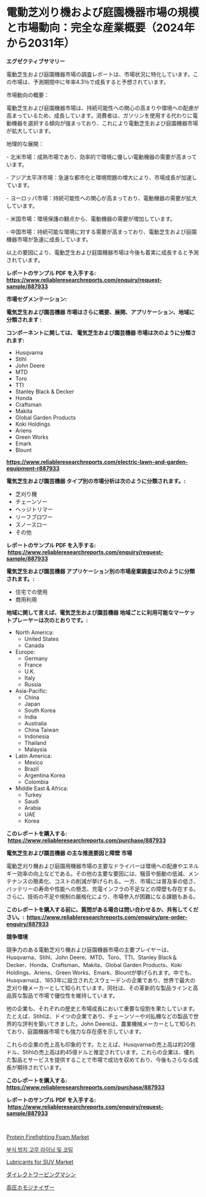 <p><h1>電動芝刈り機および庭園機器市場の規模と市場動向：完全な産業概要（2024年から2031年）</h1></p><p><strong>エグゼクティブサマリー</strong></p>
<p><p>電動芝生および庭園機器市場の調査レポートは、市場状況に特化しています。この市場は、予測期間中に年率4.3％で成長すると予想されています。</p><p>市場動向の概要：</p><p>電動芝生および庭園機器市場は、持続可能性への関心の高まりや環境への配慮が高まっているため、成長しています。消費者は、ガソリンを使用する代わりに電動機器を選択する傾向が強まっており、これにより電動芝生および庭園機器市場が拡大しています。</p><p>地理的な展開：</p><p>- 北米市場：成熟市場であり、効率的で環境に優しい電動機器の需要が高まっています。</p><p>- アジア太平洋市場：急速な都市化と環境問題の増大により、市場成長が加速しています。</p><p>- ヨーロッパ市場：持続可能性への関心が高まっており、電動機器の需要が拡大しています。</p><p>- 米国市場：環境保護の観点から、電動機器の需要が増加しています。</p><p>- 中国市場：持続可能な環境に対する需要が高まっており、電動芝生および庭園機器市場が急速に成長しています。</p><p>以上の要因により、電動芝生および庭園機器市場は今後も着実に成長すると予測されています。</p></p>
<p><strong>レポートのサンプル PDF を入手する: <a href="https://www.reliableresearchreports.com/enquiry/request-sample/887933">https://www.reliableresearchreports.com/enquiry/request-sample/887933</a></strong></p>
<p><strong>市場セグメンテーション:</strong></p>
<p><strong> 電気芝生および園芸機器 市場はさらに概要、展開、アプリケーション、地域に分類されます :</strong></p>
<p><strong>コンポーネントに関しては、 電気芝生および園芸機器 市場は次のように分類されます: &nbsp;</strong></p>
<p><ul><li>Husqvarna</li><li>Stihl</li><li>John Deere</li><li>MTD</li><li>Toro</li><li>TTI</li><li>Stanley Black & Decker</li><li>Honda</li><li>Craftsman</li><li>Makita</li><li>Global Garden Products</li><li>Koki Holdings</li><li>Ariens</li><li>Green Works</li><li>Emark</li><li>Blount</li></ul></p>
<p><strong><a href="https://www.reliableresearchreports.com/electric-lawn-and-garden-equipment-r887933">https://www.reliableresearchreports.com/electric-lawn-and-garden-equipment-r887933</a></strong></p>
<p><strong> 電気芝生および園芸機器 タイプ別の市場分析は次のように分類されます。:</strong></p>
<p><ul><li>芝刈り機</li><li>チェーンソー</li><li>ヘッジトリマー</li><li>リーフブロワー</li><li>スノースロー</li><li>その他</li></ul></p>
<p><strong>レポートのサンプル PDF を入手する: &nbsp;<a href="https://www.reliableresearchreports.com/enquiry/request-sample/887933">https://www.reliableresearchreports.com/enquiry/request-sample/887933</a></strong></p>
<p><strong> 電気芝生および園芸機器 アプリケーション別の市場産業調査は次のように分類されます。:</strong></p>
<p><ul><li>住宅での使用</li><li>商用利用</li></ul></p>
<p><strong>地域に関して言えば、電気芝生および園芸機器 地域ごとに利用可能なマーケットプレーヤーは次のとおりです。:</strong></p>
<p><ul>
    <li>
        North America:
        <ul>
            <li>United States</li>
            <li>Canada</li>
        </ul>
    </li>
    <li>
        Europe:
        <ul>
            <li>Germany</li>
            <li>France</li>
            <li>U.K.</li>
            <li>Italy</li>
            <li>Russia</li>
        </ul>
    </li>
    <li>
        Asia-Pacific:
        <ul>
            <li>China</li>
            <li>Japan</li>
            <li>South Korea</li>
            <li>India</li>
            <li>Australia</li>
            <li>China Taiwan</li>
            <li>Indonesia</li>
            <li>Thailand</li>
            <li>Malaysia</li>
        </ul>
    </li>
    <li>
        Latin America:
        <ul>
            <li>Mexico</li>
            <li>Brazil</li>
            <li>Argentina Korea</li>
            <li>Colombia</li>
        </ul>
    </li>
    <li>
        Middle East & Africa:
        <ul>
            <li>Turkey</li>
            <li>Saudi</li>
            <li>Arabia</li>
            <li>UAE</li>
            <li>Korea</li>
        </ul>
    </li>
    </ul></p>
<p><strong>このレポートを購入する: &nbsp;<a href="https://www.reliableresearchreports.com/purchase/887933">https://www.reliableresearchreports.com/purchase/887933</a></strong></p>
<p><strong>電気芝生および園芸機器 の主な推進要因と障壁 市場</strong></p>
<p><p>電動芝刈り機および庭園用機器市場の主要なドライバーは環境への配慮やエネルギー効率の向上などである。その他の主要な要因には、騒音や振動の低減、メンテナンスの簡素化、コストの削減が挙げられる。一方、市場には普及率の低さ、バッテリーの寿命や性能への懸念、充電インフラの不足などの障壁も存在する。さらに、技術の不足や規制の厳格化により、市場参入が困難になる課題もある。</p></p>
<p><strong>このレポートを購入する前に、質問がある場合は問い合わせるか、共有してください。:&nbsp; <a href="https://www.reliableresearchreports.com/enquiry/pre-order-enquiry/887933">https://www.reliableresearchreports.com/enquiry/pre-order-enquiry/887933</a></strong></p>
<p><strong>競争環境</strong></p>
<p><p>競争力のある電動芝刈り機および庭園機器市場の主要プレイヤーは、Husqvarna、Stihl、John Deere、MTD、Toro、TTI、Stanley Black＆Decker、Honda、Craftsman、Makita、Global Garden Products、Koki Holdings、Ariens、Green Works、Emark、Blountが挙げられます。中でも、Husqvarnaは、1853年に設立されたスウェーデンの企業であり、世界で最大の芝刈り機メーカーとして知られています。同社は、その革新的な製品ラインと高品質な製品で市場で優位性を維持しています。</p><p>他の企業も、それぞれの歴史と市場成長において重要な役割を果たしています。たとえば、Stihlは、ドイツの企業であり、チェーンソーや刈払機などの製品で世界的な評判を築いてきました。John Deereは、農業機械メーカーとして知られており、庭園機器市場でも強力な存在感を示しています。</p><p>これらの企業の売上高も印象的です。たとえば、Husqvarnaの売上高は約20億ドル、Stihlの売上高は約45億ドルと推定されています。これらの企業は、優れた製品とサービスを提供することで市場で成功を収めており、今後もさらなる成長が期待されています。</p></p>
<p><strong>このレポートを購入する: &nbsp; <a href="https://www.reliableresearchreports.com/purchase/887933">https://www.reliableresearchreports.com/purchase/887933</a></strong></p>
<p><strong>レポートのサンプル PDF を入手する: &nbsp;<a href="https://www.reliableresearchreports.com/enquiry/request-sample/887933">https://www.reliableresearchreports.com/enquiry/request-sample/887933</a></strong><strong></strong></p>
<p>&nbsp;</p>
<p><p><a href="https://issuu.com/reportprime-2/docs/protein-firefighting-foam-market-size-2030.pptx">Protein Firefighting Foam Market</a></p><p><a href="https://medium.com/@leigh.tymms/%EB%B6%80%EC%8B%9D-%EB%B0%A9%EC%A7%80-%EA%B3%A0%EB%AC%B4-%EB%9D%BC%EC%9D%B4%EB%8B%9D-%EB%B0%8F-%EC%BD%94%ED%8C%85-%EC%8B%9C%EC%9E%A5%EC%9D%80-%EC%8B%9C%EC%9E%A5-%EC%A0%90%EC%9C%A0%EC%9C%A8-%EC%8B%9C%EC%9E%A5-%EB%8F%99%ED%96%A5-%EB%B0%8F-%EC%8B%9C%EC%9E%A5-%EC%84%B1%EC%9E%A5%EC%97%90-%EB%8C%80%ED%95%9C-%EC%A0%95%EB%B3%B4%EB%A5%BC-%EC%A0%9C%EA%B3%B5%ED%95%A9%EB%8B%88%EB%8B%A4-f2a9f9bea07f">부식 방지 고무 라이닝 및 코팅</a></p><p><a href="https://www.linkedin.com/pulse/lubricants-suv-market-research-report-provides-thorough-industry-zynxe?trackingId=lblMtJk8KjByBl%2F7brSBfQ%3D%3D">Lubricants for SUV Market</a></p><p><a href="https://github.com/dandier2003/Market-Research-Report-List-1/blob/main/964041623438.md">ダイレクトワーピングマシン</a></p><p><a href="https://github.com/lily-u-genius/Market-Research-Report-List-1/blob/main/723006723439.md">高圧ホモジナイザー</a></p></p>